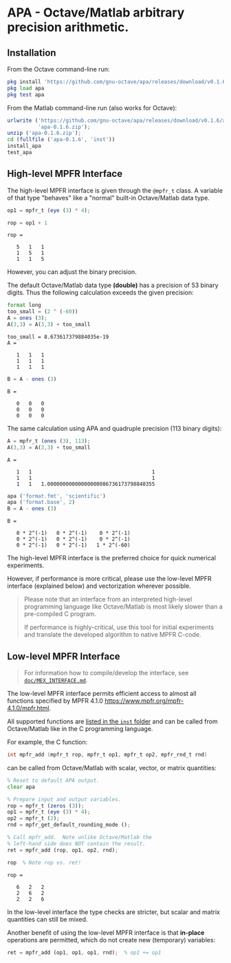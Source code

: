 # APA - Octave/Matlab arbitrary precision arithmetic.

## Installation

From the Octave command-line run:


```octave
pkg install 'https://github.com/gnu-octave/apa/releases/download/v0.1.6/apa-0.1.6.zip'
pkg load apa
pkg test apa
```

From the Matlab command-line run (also works for Octave):


```octave
urlwrite ('https://github.com/gnu-octave/apa/releases/download/v0.1.6/apa-0.1.6.zip', ...
          'apa-0.1.6.zip');
unzip ('apa-0.1.6.zip');
cd (fullfile ('apa-0.1.6', 'inst'))
install_apa
test_apa
```

## High-level MPFR Interface

The high-level MPFR interface is given through the `@mpfr_t` class.
A variable of that type "behaves" like a "normal" built-in Octave/Matlab
data type.


```octave
op1 = mpfr_t (eye (3) * 4);

rop = op1 + 1
```

    rop =
    
       5   1   1
       1   5   1
       1   1   5
    


However, you can adjust the binary precision.

The default Octave/Matlab data type **(double)** has a precision of 53 binary digits.
Thus the following calculation exceeds the given precision:


```octave
format long
too_small = (2 ^ (-60))
A = ones (3);
A(3,3) = A(3,3) + too_small
```

    too_small = 8.673617379884035e-19
    A =
    
       1   1   1
       1   1   1
       1   1   1
    



```octave
B = A - ones (3)
```

    B =
    
       0   0   0
       0   0   0
       0   0   0
    


The same calculation using APA and quadruple precision (113 binary digits):


```octave
A = mpfr_t (ones (3), 113);
A(3,3) = A(3,3) + too_small
```

    A =
    
       1   1                                       1
       1   1                                       1
       1   1   1.00000000000000000086736173798840355
    



```octave
apa ('format.fmt', 'scientific')
apa ('format.base', 2)
B = A - ones (3)
```

    B =
    
       0 * 2^(-1)   0 * 2^(-1)    0 * 2^(-1)
       0 * 2^(-1)   0 * 2^(-1)    0 * 2^(-1)
       0 * 2^(-1)   0 * 2^(-1)   1 * 2^(-60)
    


The high-level MPFR interface is the preferred choice for quick numerical
experiments.

However, if performance is more critical, please use the low-level MPFR
interface (explained below) and vectorization wherever possible.

> Please note that an interface from an interpreted high-level programming
> language like Octave/Matlab is most likely slower than a pre-compiled C
> program.
>
> If performance is highly-critical, use this tool for initial experiments
> and translate the developed algorithm to native MPFR C-code.

## Low-level MPFR Interface

> For information how to compile/develop the interface, see
> [`doc/MEX_INTERFACE.md`](https://github.com/gnu-octave/apa/blob/main/doc/MEX_INTERFACE.md).

The low-level MPFR interface permits efficient access to almost all functions
specified by MPFR 4.1.0 <https://www.mpfr.org/mpfr-4.1.0/mpfr.html>.

All supported functions are [listed in the `inst` folder](inst)
and can be called from Octave/Matlab like in the C programming language.

For example, the C function:

```c
int mpfr_add (mpfr_t rop, mpfr_t op1, mpfr_t op2, mpfr_rnd_t rnd)
```

can be called from Octave/Matlab with scalar, vector, or matrix quantities:


```octave
% Reset to default APA output.
clear apa

% Prepare input and output variables.
rop = mpfr_t (zeros (3));
op1 = mpfr_t (eye (3) * 4);
op2 = mpfr_t (2);
rnd = mpfr_get_default_rounding_mode ();

% Call mpfr_add.  Note unlike Octave/Matlab the
% left-hand side does NOT contain the result.
ret = mpfr_add (rop, op1, op2, rnd);

rop  % Note rop vs. ret!
```

    rop =
    
       6   2   2
       2   6   2
       2   2   6
    


In the low-level interface the type checks are stricter,
but scalar and matrix quantities can still be mixed.

Another benefit of using the low-level MPFR interface is that **in-place**
operations are permitted, which do not create new (temporary) variables:


```octave
ret = mpfr_add (op1, op1, op1, rnd);  % op1 += op1
```
